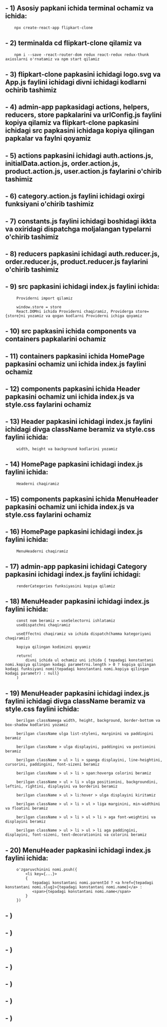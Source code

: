 ## - 1) Asosiy papkani ichida terminal ochamiz va ichida:
        npx create-react-app flipkart-clone
## - 2) terminalda cd flipkart-clone qilamiz va 
        npm i --save -react-router-dom redux react-redux redux-thunk axioslarni o'rnatamiz va npm start qilamiz
## - 3) flipkart-clone papkasini ichidagi logo.svg va App.js faylini ichidagi divni ichidagi kodlarni ochirib tashimiz
## - 4) admin-app papkasidagi actions, helpers, reducers, store papkalarini va urlConfig.js faylini kopiya qilamiz va flipkart-clone papkasini ichidagi src papkasini ichidaga kopiya qilingan papkalar va faylni qoyamiz
## - 5) actions papkasini ichidagi auth.actions.js, initialData.action.js, order.action.js, product.action.js, user.action.js faylarini o'chirib tashimiz
## - 6) category.action.js faylini ichidagi oxirgi funksiyani o'chirib tashimiz
## - 7) constants.js faylini ichidagi boshidagi ikkta va oxiridagi dispatchga moljalangan typelarni o'chirib tashimiz
## - 8) reducers papkasini ichidagi auth.reducer.js, order.reducer.js, product.reducer.js faylarini o'chirib tashimiz

## - 9) src papkasini ichidagi index.js faylini ichida:
         Providerni import qilamiz
         
         window.store = store
         React.DOMni ichida Providerni chaqiramiz, Providerga store={store}ni yozamiz va qogan kodlarni Providerni ichiga qoyamiz
## - 10) src papkasini ichida components va containers papkalarini ochamiz
## - 11) containers papkasini ichida HomePage papkasini ochamiz uni ichida index.js faylini ochamiz
## - 12) components papkasini ichida Header papkasini ochamiz uni ichida index.js va style.css faylarini ochamiz
## - 13) Header papkasini ichidagi index.js faylini ichidagi divga className beramiz va style.css faylini ichida:
         width, height va background kodlarini yozamiz
## - 14) HomePage papkasini ichidagi index.js faylini ichida:
         Headerni chaqiramiz
## - 15) components papkasini ichida MenuHeader papkasini ochamiz uni ichida index.js va style.css faylarini ochamiz
## - 16) HomePage papkasini ichidagi index.js faylini ichida:
         MenuHeaderni chaqiramiz
## - 17) admin-app papkasini ichidagi Category papkasini ichidagi index.js faylini ichidagi:
         renderCategories funksiyasini kopiya qilamiz
## - 18) MenuHeader papkasini ichidagi index.js faylini ichida:
         const nom beramiz = useSelectorni ishlatamiz
         useDispatchni chaqiramiz

         useEffectni chaqiramiz va ichida dispatch(hamma kategoriyani chaqiramiz)

         kopiya qilingan kodimizni qoyamiz

         return(
             divni ichida ul ochamiz uni ichida { tepadagi konstantani nomi.kopiya qilingan kodagi parametrni.length > 0 ? kopiya qilingan kodagi funksiyani nomi(tepadagi konstantani nomi.kopiya qilingan kodagi parametr) : null}
         )
## - 19) MenuHeader papkasini ichidagi index.js faylini ichidagi divga className beramiz va style.css faylini ichida:
         berilgan classNamega width, height, background, border-bottom va box-shadow kodlarini yozamiz

         berilgan className ulga list-styleni, marginini va paddingini beramiz

         berilgan className > ulga displayini, paddingini va postionini beramiz

         berilgan className > ul > li > spanga displayini, line-heightini, cursorini, paddingini, font-sizeni beramiz

         berilgan className > ul > li > span:hoverga colorini beramiz

         berilgan className > ul > li > ulga positionini, backgroundini, leftini, rightini, displayini va borderini beramiz

         berilgan className > ul > li:hover > ulga displayini kiritamiz

         berilgan className > ul > li > ul > liga marginini, min-widthini va floatini beramiz

         berilgan className > ul > li > ul > li > aga font-weightini va displayini beramiz

         berilgan className > ul > li > ul > li aga paddingini, displayini, font-sizeni, text-decorationini va colorini beramiz
## - 20) MenuHeader papkasini ichidagi index.js faylini ichida:
         o'zgaruvchinini nomi.psuh({
             <li key={...}>
             {
                tepadagi konstantani nomi.parentId ? <a href={tepadagi konstantani nomi.slug}>{tepadagi konstantani nomi.name}</a> :
                <span>{tepadagi konstantani nomi.name</span>
             }
         })
## - )
## - )
## - )
## - )
## - )
## - )
## - )